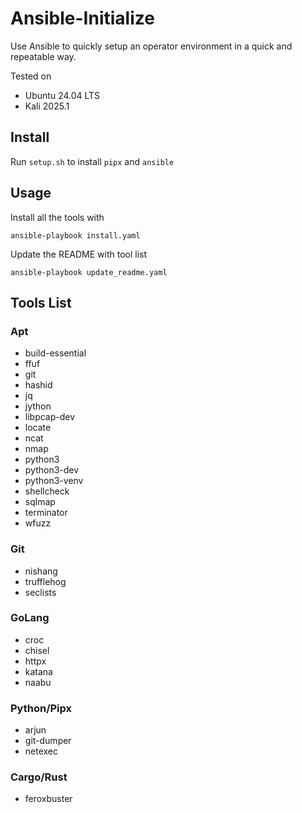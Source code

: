 # Ansible-Initialize

Use Ansible to quickly setup an operator environment in a quick and repeatable way.

Tested on

- Ubuntu 24.04 LTS
- Kali 2025.1

## Install

Run `setup.sh` to install `pipx` and `ansible`

## Usage

Install all the tools with

`ansible-playbook install.yaml`

Update the README with tool list

`ansible-playbook update_readme.yaml`

## Tools List

### Apt

- build-essential
- ffuf
- git
- hashid
- jq
- jython
- libpcap-dev
- locate
- ncat
- nmap
- python3
- python3-dev
- python3-venv
- shellcheck
- sqlmap
- terminator
- wfuzz

### Git

- nishang
- trufflehog
- seclists

### GoLang

- croc
- chisel
- httpx
- katana
- naabu

### Python/Pipx

- arjun
- git-dumper
- netexec

### Cargo/Rust

- feroxbuster
